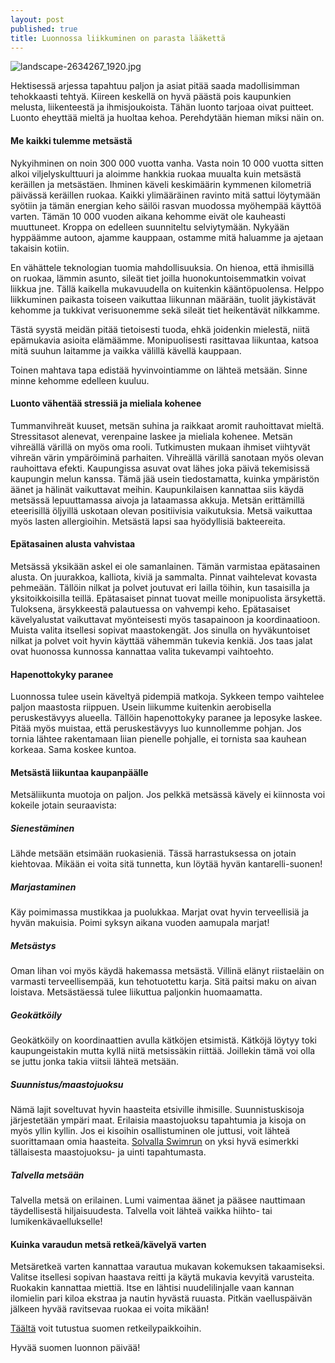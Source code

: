 ```yaml
---
layout: post
published: true
title: Luonnossa liikkuminen on parasta lääkettä
---
```

![landscape-2634267_1920.jpg]({{site.baseurl}}/media/landscape-2634267_1920.jpg)

Hektisessä arjessa tapahtuu paljon ja asiat pitää saada madollisimman tehokkaasti tehtyä. Kiireen keskellä on hyvä päästä pois
kaupunkien melusta, liikenteestä ja ihmisjoukoista. Tähän luonto tarjoaa oivat puitteet. Luonto eheyttää mieltä ja huoltaa 
kehoa. Perehdytään hieman miksi näin on. 


#### Me kaikki tulemme metsästä

Nykyihminen on noin 300 000 vuotta vanha. Vasta noin 10 000 vuotta sitten alkoi viljelyskulttuuri ja aloimme hankkia ruokaa 
muualta kuin metsästä keräillen ja metsästäen. Ihminen käveli keskimäärin kymmenen kilometriä päivässä keräillen ruokaa. 
Kaikki ylimääräinen ravinto mitä sattui löytymään syötiin ja tämän energian keho säilöi rasvan muodossa myöhempää käyttöä varten. 
Tämän 10 000 vuoden aikana kehomme eivät ole kauheasti muuttuneet. Kroppa on edelleen suunniteltu selviytymään. 
Nykyään hyppäämme autoon, ajamme kauppaan, ostamme mitä haluamme ja ajetaan takaisin kotiin. 

En vähättele teknologian tuomia mahdollisuuksia. On hienoa, että ihmisillä on ruokaa, lämmin asunto, sileät tiet joilla
huonokuntoisemmatkin voivat liikkua jne. Tällä kaikella mukavuudella on kuitenkin kääntöpuolensa. Helppo liikkuminen paikasta 
toiseen vaikuttaa liikunnan määrään, tuolit jäykistävät kehomme ja tukkivat verisuonemme sekä sileät tiet 
heikentävät nilkkamme. 

Tästä syystä meidän pitää tietoisesti tuoda, ehkä joidenkin mielestä, niitä epämukavia asioita elämäämme.
Monipuolisesti rasittavaa liikuntaa, katsoa mitä suuhun laitamme ja vaikka välillä kävellä kauppaan. 

Toinen mahtava tapa edistää hyvinvointiamme on lähteä metsään. Sinne minne kehomme edelleen kuuluu. 


#### Luonto vähentää stressiä ja mieliala kohenee

Tummanvihreät kuuset, metsän suhina ja raikkaat aromit rauhoittavat mieltä. Stressitasot alenevat, 
verenpaine laskee ja mieliala kohenee. Metsän vihreällä värillä on myös oma rooli. Tutkimusten mukaan ihmiset viihtyvät 
vihreän värin ympäröiminä parhaiten. Vihreällä värillä sanotaan myös olevan rauhoittava efekti. Kaupungissa asuvat ovat 
lähes joka päivä tekemisissä kaupungin melun kanssa. Tämä jää usein tiedostamatta, kuinka ympäristön äänet ja hälinät 
vaikuttavat meihin. Kaupunkilaisen kannattaa siis käydä metsässä lepuuttamassa aivoja ja lataamassa akkuja. Metsän erittämillä 
eteerisillä öljyillä uskotaan olevan positiivisia vaikutuksia. Metsä vaikuttaa myös lasten allergioihin. Metsästä lapsi saa 
hyödyllisiä bakteereita.

	

#### Epätasainen alusta vahvistaa

Metsässä yksikään askel ei ole samanlainen. Tämän varmistaa epätasainen alusta. On juurakkoa, kalliota, kiviä ja sammalta.
Pinnat vaihtelevat kovasta pehmeään. Tällöin nilkat ja polvet joutuvat eri lailla töihin, kun tasaisilla ja yksitoikkoisilla 
teillä. Epätasaiset pinnat tuovat meille monipuolista ärsykettä. Tuloksena, ärsykkeestä palautuessa on vahvempi keho. 
Epätasaiset kävelyalustat vaikuttavat myönteisesti myös tasapainoon ja koordinaatioon. Muista valita itsellesi sopivat
maastokengät. Jos sinulla on hyväkuntoiset nilkat ja polvet voit hyvin käyttää vähemmän tukevia kenkiä. Jos taas jalat ovat 
huonossa kunnossa kannattaa valita tukevampi vaihtoehto.


#### Hapenottokyky paranee

Luonnossa tulee usein käveltyä pidempiä matkoja. Sykkeen tempo vaihtelee paljon maastosta riippuen. Usein liikumme kuitenkin 
aerobisella peruskestävyys alueella. Tällöin hapenottokyky paranee ja leposyke laskee. Pitää myös muistaa, että peruskestävyys
luo kunnollemme pohjan. Jos tornia lähtee rakentamaan liian pienelle pohjalle, ei tornista saa kauhean korkeaa. Sama koskee 
kuntoa. 


#### Metsästä liikuntaa kaupanpäälle

Metsäliikunta muotoja on paljon. Jos pelkkä metsässä kävely ei kiinnosta voi kokeile jotain seuraavista:

##### Sienestäminen
Lähde metsään etsimään ruokasieniä. Tässä harrastuksessa on jotain kiehtovaa. Mikään ei voita sitä tunnetta, kun löytää hyvän
kantarelli-suonen!

##### Marjastaminen
Käy poimimassa mustikkaa ja puolukkaa. Marjat ovat hyvin terveellisiä ja hyvän makuisia. Poimi syksyn aikana vuoden aamupala
marjat!

##### Metsästys
Oman lihan voi myös käydä hakemassa metsästä. Villinä elänyt riistaeläin on varmasti terveellisempää, kun tehotuotettu karja.
Sitä paitsi maku on aivan loistava. Metsästäessä tulee liikuttua paljonkin huomaamatta. 

##### Geokätköily
Geokätköily on koordinaattien avulla kätköjen etsimistä. Kätköjä löytyy toki kaupungeistakin mutta kyllä niitä metsissäkin
riittää. Joillekin tämä voi olla se juttu jonka takia viitsii lähteä metsään.

##### Suunnistus/maastojuoksu
Nämä lajit soveltuvat hyvin haasteita etsiville ihmisille. Suunnistuskisoja järjestetään ympäri maat. Erilaisia maastojuoksu 
tapahtumia ja kisoja on myös yllin kyllin. Jos ei kisoihin osallistuminen ole juttusi, voit lähteä suorittamaan omia haasteita.
[Solvalla Swimrun](https://solvallaswimrun.com/) on yksi hyvä esimerkki tällaisesta maastojuoksu- ja uinti tapahtumasta.

##### Talvella metsään
Talvella metsä on erilainen. Lumi vaimentaa äänet ja pääsee nauttimaan täydellisestä hiljaisuudesta. Talvella voit lähteä 
vaikka hiihto- tai lumikenkävaellukselle!

   

#### Kuinka varaudun metsä retkeä/kävelyä varten

Metsäretkeä varten kannattaa varautua mukavan kokemuksen takaamiseksi. Valitse itsellesi sopivan haastava reitti ja käytä 
mukavia kevyitä varusteita. Ruokakin kannattaa miettiä. Itse en lähtisi nuudelilinjalle vaan kannan ilomielin pari kiloa 
ekstraa ja nautin hyvästä ruuasta. Pitkän vaelluspäivän jälkeen hyvää ravitsevaa ruokaa ei voita mikään! 

[Täältä](http://www.luontoon.fi/retkikohteet) voit tutustua suomen retkeilypaikkoihin.  

Hyvää suomen luonnon päivää!
